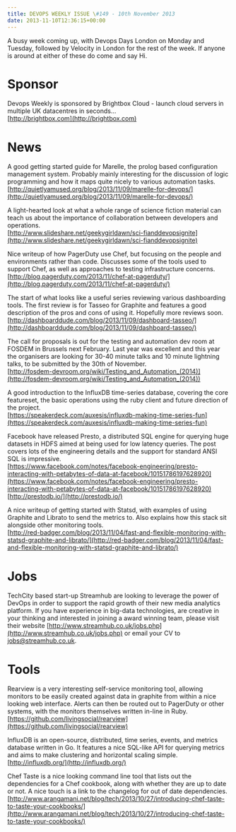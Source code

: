 ```yaml
---
title: DEVOPS WEEKLY ISSUE \#149 - 10th November 2013 
date: 2013-11-10T12:36:15+00:00
---
```


A busy week coming up, with Devops Days London on Monday and Tuesday, followed by Velocity in London for the rest of the week. If anyone is around at either of these do come and say Hi.


Sponsor
======

Devops Weekly is sponsored by Brightbox Cloud - launch cloud servers in multiple UK datacentres in seconds...
<br>[http://brightbox.com](http://brightbox.com)


News
====

A good getting started guide for Marelle, the prolog based configuration management system. Probably mainly interesting for the discussion of logic programming and how it maps quite nicely to various automation tasks.
<br>[http://quietlyamused.org/blog/2013/11/09/marelle-for-devops/](http://quietlyamused.org/blog/2013/11/09/marelle-for-devops/)


A light-hearted look at what a whole range of science fiction material can teach us about the importance of collaboration between developers and operations.
<br>[http://www.slideshare.net/geekygirldawn/sci-fianddevopsignite](http://www.slideshare.net/geekygirldawn/sci-fianddevopsignite)


Nice writeup of how PagerDuty use Chef, but focusing on the people and environments rather than code. Discusses some of the tools used to support Chef, as well as approaches to testing infrastructure concerns.
<br>[http://blog.pagerduty.com/2013/11/chef-at-pagerduty/](http://blog.pagerduty.com/2013/11/chef-at-pagerduty/)


The start of what looks like a useful series reviewing various dashboarding tools. The first review is for Tasseo for Graphite and features a good description of the pros and cons of using it. Hopefully more reviews soon.
<br>[http://dashboarddude.com/blog/2013/11/09/dashboard-tasseo/](http://dashboarddude.com/blog/2013/11/09/dashboard-tasseo/)


The call for proposals is out for the testing and automation dev room at FOSDEM in Brussels next February. Last year was excellent and this year the organisers are looking for 30-40 minute talks and 10 minute lightning talks, to be submitted by the 30th of November.
<br>[http://fosdem-devroom.org/wiki/Testing_and_Automation_(2014)](http://fosdem-devroom.org/wiki/Testing_and_Automation_(2014))


A good introduction to the InfluxDB time-series database, covering the core featureset, the basic operations using the ruby client and future direction of the project.
<br>[https://speakerdeck.com/auxesis/influxdb-making-time-series-fun](https://speakerdeck.com/auxesis/influxdb-making-time-series-fun)


Facebook have released Presto, a distributed SQL engine for querying huge datasets in HDFS aimed at being used for low latency queries. The post covers lots of the engineering details and the support for standard ANSI SQL is impressive.
<br>[https://www.facebook.com/notes/facebook-engineering/presto-interacting-with-petabytes-of-data-at-facebook/10151786197628920](https://www.facebook.com/notes/facebook-engineering/presto-interacting-with-petabytes-of-data-at-facebook/10151786197628920)
<br>[http://prestodb.io/](http://prestodb.io/)


A nice writeup of getting started with Statsd, with examples of using Graphite and Librato to send the metrics to. Also explains how this stack sit alongside other monitoring tools.
<br>[http://red-badger.com/blog/2013/11/04/fast-and-flexible-monitoring-with-statsd-graphite-and-librato/](http://red-badger.com/blog/2013/11/04/fast-and-flexible-monitoring-with-statsd-graphite-and-librato/)


Jobs
====

TechCity based start-up Streamhub are looking to leverage the power of DevOps in order to support the rapid growth of their new media analytics platform. If you have experience in big-data technologies, are creative in your thinking and interested in joining a award winning team, please visit their website [http://www.streamhub.co.uk/jobs.php](http://www.streamhub.co.uk/jobs.php) or email your CV to jobs@streamhub.co.uk.


Tools
====

Rearview is a very interesting self-service monitoring tool, allowing monitors to be easily created against data in graphite from within a nice looking web interface. Alerts can then be routed out to PagerDuty or other systems, with the monitors themselves written in-line in Ruby.
<br>[https://github.com/livingsocial/rearview](https://github.com/livingsocial/rearview)


InfluxDB is an open-source, distributed, time series, events, and metrics database written in Go. It features a nice SQL-like API for querying metrics and aims to make clustering and horizontal scaling simple.
<br>[http://influxdb.org/](http://influxdb.org/)


Chef Taste is a nice looking command line tool that lists out the dependencies for a Chef cookbook, along with whether they are up to date or not. A nice touch is a link to the changelog for out of date dependencies.
<br>[http://www.arangamani.net/blog/tech/2013/10/27/introducing-chef-taste-to-taste-your-cookbooks/](http://www.arangamani.net/blog/tech/2013/10/27/introducing-chef-taste-to-taste-your-cookbooks/)




